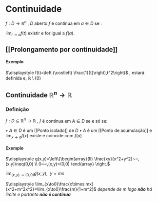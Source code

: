 
# Continuidade

$f:D\longrightarrow\mathbb{R}^n$ , $D$ aberto $f$ é continua em $a\in D$ se :

$\displaystyle \lim_{t \to a}{f(t)}$ existir e for igual a $f(a)$. 

## [[Prolongamento por continuidade]]


#### Exemplo
$\displaystyle f(t)=\left (\cos\left( \frac{1}{t}\right),t^2\right)$ , estará definida e, $\mathbb{R}\setminus\{0\}$   



## Continuidade $\mathbb R^n \to \mathbb R$ 
### Definição
$f:D\subseteq \mathbb R^n \longrightarrow\mathbb R~,~f$ é continua em $A\in D$  se e só se:

$\bullet$ $A\in D$ é um [[Ponto isolado]] de $D$
$\bullet$ $A$ é um [[Ponto de acumulação]] e $\displaystyle \lim_{x\to a}f(x)$ existe e coincide com $f(a)$

#### Exemplo

$\displaystyle g(x,y)=\left\{\begin{array}{ll}  \frac{xy}{x^2+y^2}~~,(x,y)\neq(0,0) \\ 0~~,(x,y)=(0,0)  \end{array} \right.$ 

$\displaystyle \lim_{(x,y)\to(0,0)}g(x,y),~~y=mx$

$\displaystyle \lim_{x\to0}\frac{x\times mx}{x^2+m^2x^2}=\lim_{x\to0}\frac{m}{1+m^2}$  *depende de $m$ logo **não** há limite e portanto **não é contínua*** 

